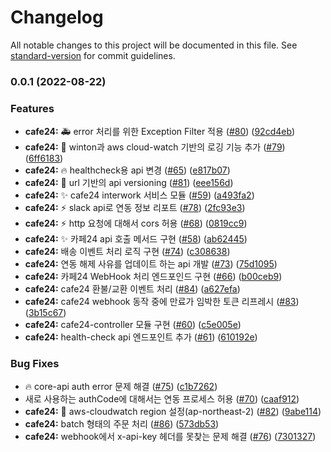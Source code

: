# Changelog

All notable changes to this project will be documented in this file. See [standard-version](https://github.com/conventional-changelog/standard-version) for commit guidelines.

### 0.0.1 (2022-08-22)


### Features

* **cafe24:** :ambulance: error 처리를 위한 Exception Filter 적용 ([#80](https://github.com/mass-adoption/vircle/issues/80)) ([92cd4eb](https://github.com/mass-adoption/vircle/commit/92cd4ebd25e586c7674dfa18f3644f81ab7903f8))
* **cafe24:** :art: winton과 aws cloud-watch 기반의 로깅 기능 추가 ([#79](https://github.com/mass-adoption/vircle/issues/79)) ([6ff6183](https://github.com/mass-adoption/vircle/commit/6ff61837b300f4ade5ac4540f403340aae699a39))
* **cafe24:** :fire: healthcheck용 api 변경 ([#65](https://github.com/mass-adoption/vircle/issues/65)) ([e817b07](https://github.com/mass-adoption/vircle/commit/e817b0765b7c8d1d4dec4e4b6fe22b072ed0a3c9))
* **cafe24:** :memo: url 기반의 api versioning ([#81](https://github.com/mass-adoption/vircle/issues/81)) ([eee156d](https://github.com/mass-adoption/vircle/commit/eee156d32a558b92f32e34e7eed43debb6953cd1))
* **cafe24:** :sparkles: cafe24 interwork 서비스 모듈 ([#59](https://github.com/mass-adoption/vircle/issues/59)) ([a493fa2](https://github.com/mass-adoption/vircle/commit/a493fa20e6d07dc7f80fd5b247124c6e1bab5c32))
* **cafe24:** :zap: slack api로 연동 정보 리포트 ([#78](https://github.com/mass-adoption/vircle/issues/78)) ([2fc93e3](https://github.com/mass-adoption/vircle/commit/2fc93e34bff2289b68f748c652cdb28709f60945))
* **cafe24:** ⚡ http 요청에 대해서 cors 허용 ([#68](https://github.com/mass-adoption/vircle/issues/68)) ([0819cc9](https://github.com/mass-adoption/vircle/commit/0819cc99740a743240b78f61d98406a0c120e29f))
* **cafe24:** ✨ 카페24 api 호출 메서드 구현 ([#58](https://github.com/mass-adoption/vircle/issues/58)) ([ab62445](https://github.com/mass-adoption/vircle/commit/ab62445722866cb28ebb4d3932cad8d2f816b184))
* **cafe24:** 배송 이벤트 처리 로직 구현 ([#74](https://github.com/mass-adoption/vircle/issues/74)) ([c308638](https://github.com/mass-adoption/vircle/commit/c308638b9dca2f34fe6af244f083bbba05adfa05))
* **cafe24:** 연동 해제 사유를 업데이트 하는 api 개발 ([#73](https://github.com/mass-adoption/vircle/issues/73)) ([75d1095](https://github.com/mass-adoption/vircle/commit/75d10956b042fd84670057979890e712515a6734))
* **cafe24:** 카페24 WebHook 처리 엔드포인드 구현 ([#66](https://github.com/mass-adoption/vircle/issues/66)) ([b00ceb9](https://github.com/mass-adoption/vircle/commit/b00ceb983a4ba752054a42c17435f506bad3954a))
* **cafe24:** cafe24 환불/교환 이벤트 처리 ([#84](https://github.com/mass-adoption/vircle/issues/84)) ([a627efa](https://github.com/mass-adoption/vircle/commit/a627efae73e87fc8a4a4ed84e5a9cfa23e5d5c77))
* **cafe24:** cafe24 webhook 동작 중에 만료가 임박한 토큰 리프레시 ([#83](https://github.com/mass-adoption/vircle/issues/83)) ([3b15c67](https://github.com/mass-adoption/vircle/commit/3b15c67fee7a1efe8dfab6a80659fef92b29d1f4))
* **cafe24:** cafe24-controller 모듈 구현 ([#60](https://github.com/mass-adoption/vircle/issues/60)) ([c5e005e](https://github.com/mass-adoption/vircle/commit/c5e005e8fe60a205a97ce12c0d320c3e94a043c7))
* **cafe24:** health-check api 엔드포인트 추가 ([#61](https://github.com/mass-adoption/vircle/issues/61)) ([610192e](https://github.com/mass-adoption/vircle/commit/610192ef89969a5bb90e0c88ba80b9c9ab8a5164))


### Bug Fixes

* 🔥 core-api auth error 문제 해결 ([#75](https://github.com/mass-adoption/vircle/issues/75)) ([c1b7262](https://github.com/mass-adoption/vircle/commit/c1b72620a1f0e0b0d198b35a6520be996fe37957))
* 새로 사용하는 authCode에 대해서는 연동 프로세스 허용 ([#70](https://github.com/mass-adoption/vircle/issues/70)) ([caaf912](https://github.com/mass-adoption/vircle/commit/caaf9122b49f04aca5c661a2c4d6589681370b70))
* **cafe24:** :bug: aws-cloudwatch region 설정(ap-northeast-2) ([#82](https://github.com/mass-adoption/vircle/issues/82)) ([9abe114](https://github.com/mass-adoption/vircle/commit/9abe114ec45809d5abf3f6345675deb29ad0e7c1))
* **cafe24:** batch 형태의 주문 처리 ([#86](https://github.com/mass-adoption/vircle/issues/86)) ([573db53](https://github.com/mass-adoption/vircle/commit/573db530784a2504ad2c307d4cd3cd8d2baaca51))
* **cafe24:** webhook에서 x-api-key 헤더를 못찾는 문제 해결 ([#76](https://github.com/mass-adoption/vircle/issues/76)) ([7301327](https://github.com/mass-adoption/vircle/commit/73013270fb4e0c4a9bc35b8d26aab5cf906850b4))
